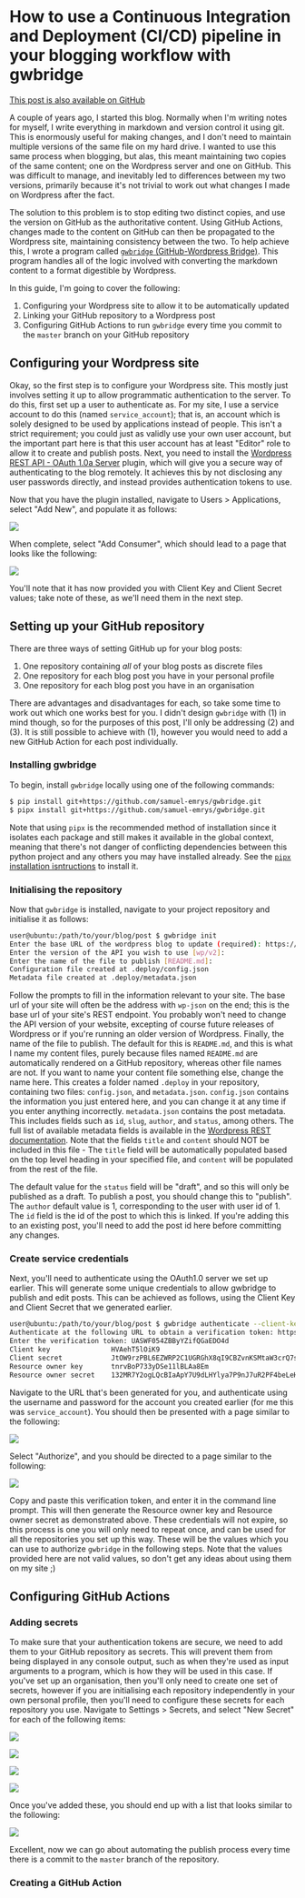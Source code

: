 # How to use a Continuous Integration and Deployment (CI/CD) pipeline in your blogging workflow with gwbridge

[This post is also available on GitHub](https://github.com/samuel-emrys-blogs/blogging-with-cicd)

A couple of years ago, I started this blog. Normally when I'm writing notes for myself, I write everything in markdown and version control it using git. This is enormously useful for making changes, and I don't need to maintain multiple versions of the same file on my hard drive. I wanted to use this same process when blogging, but alas, this meant maintaining two copies of the same content; one on the Wordpress server and one on GitHub. This was difficult to manage, and inevitably led to differences between my two versions, primarily because it's not trivial to work out what changes I made on Wordpress after the fact.

The solution to this problem is to stop editing two distinct copies, and use the version on GitHub as the authoritative content. Using GitHub Actions, changes made to the content on GitHub can then be propagated to the Wordpress site, maintaining consistency between the two. To help achieve this, I wrote a program called [`gwbridge` (GitHub-Wordpress Bridge)](https://github.com/samuel-emrys/gwbridge). This program handles all of the logic involved with converting the markdown content to a format digestible by Wordpress.

In this guide, I'm going to cover the following:

1. Configuring your Wordpress site to allow it to be automatically updated
2. Linking your GitHub repository to a Wordpress post
3. Configuring GitHub Actions to run `gwbridge` every time you commit to the `master` branch on your GitHub repository

## Configuring your Wordpress site

Okay, so the first step is to configure your Wordpress site. This mostly just involves setting it up to allow programmatic authentication to the server. To do this, first set up a user to authenticate as. For my site, I use a service account to do this (named `service_account`); that is, an account which is solely designed to be used by applications instead of people. This isn't a strict requirement; you could just as validly use your own user account, but the important part here is that this user account has at least "Editor" role to allow it to create and publish posts. Next, you need to install the [Wordpress REST API - OAuth 1.0a Server](https://wordpress.org/plugins/rest-api-oauth1/) plugin, which will give you a secure way of authenticating to the blog remotely. It achieves this by not disclosing any user passwords directly, and instead provides authentication tokens to use.

Now that you have the plugin installed, navigate to Users > Applications, select "Add New", and populate it as follows:

![](img/oauth_new_application.png)

When complete, select "Add Consumer", which should lead to a page that looks like the following:

![](img/oauth_creds.png)

You'll note that it has now provided you with Client Key and Client Secret values; take note of these, as we'll need them in the next step.


## Setting up your GitHub repository

There are three ways of setting GitHub up for your blog posts:

1. One repository containing _all_ of your blog posts as discrete files
2. One repository for each blog post you have in your personal profile
3. One repository for each blog post you have in an organisation

There are advantages and disadvantages for each, so take some time to work out which one works best for you. I didn't design `gwbridge` with (1) in mind though, so for the purposes of this post, I'll only be addressing (2) and (3). It is still possible to achieve with (1), however you would need to add a new GitHub Action for each post individually.

### Installing gwbridge

To begin, install `gwbridge` locally using one of the following commands:

```bash
$ pip install git+https://github.com/samuel-emrys/gwbridge.git
$ pipx install git+https://github.com/samuel-emrys/gwbridge.git
```

Note that using `pipx` is the recommended method of installation since it isolates each package and still makes it available in the global context, meaning that there's not danger of conflicting dependencies between this python project and any others you may have installed already. See the [`pipx` installation isntructions](https://github.com/pipxproject/pipx#install-pipx) to install it.

### Initialising the repository

Now that `gwbridge` is installed, navigate to your project repository and initialise it as follows:

```bash
user@ubuntu:/path/to/your/blog/post $ gwbridge init
Enter the base URL of the wordpress blog to update (required): https://www.example.com/wp-json
Enter the version of the API you wish to use [wp/v2]:
Enter the name of the file to publish [README.md]:
Configuration file created at .deploy/config.json
Metadata file created at .deploy/metadata.json
```

Follow the prompts to fill in the information relevant to your site. The base url of your site will often be the address with `wp-json` on the end; this is the base url of your site's REST endpoint. You probably won't need to change the API version of your website, excepting of course future releases of Wordpress or if you're running an older version of Wordpress. Finally, the name of the file to publish. The default for this is `README.md`, and this is what I name my content files, purely because files named `README.md` are automatically rendered on a GitHub repository, whereas other file names are not. If you want to name your content file something else, change the name here. This creates a folder named `.deploy` in your repository, containing two files: `config.json`, and `metadata.json`. `config.json` contains the information you just entered here, and you can change it at any time if you enter anything incorrectly. `metadata.json` contains the post metadata. This includes fields such as `id`, `slug`, `author`, and `status`, among others. The full list of available metadata fields is available in the [Wordpress REST documentation](https://developer.wordpress.org/rest-api/reference/posts/). Note that the fields `title` and `content` should NOT be included in this file - The `title` field will be automatically populated based on the top level heading in your specified file, and `content` will be populated from the rest of the file.

The default value for the `status` field will be "draft", and so this will only be published as a draft. To publish a post, you should change this to "publish". The `author` default value is 1, corresponding to the user with user id of 1. The `id` field is the id of the post to which this is linked. If you're adding this to an existing post, you'll need to add the post id here before committing any changes.

### Create service credentials

Next, you'll need to authenticate using the OAuth1.0 server we set up earlier. This will generate some unique credentials to allow gwbridge to publish and edit posts. This can be achieved as follows, using the Client Key and Client Secret that we generated earlier.

```bash
user@ubuntu:/path/to/your/blog/post $ gwbridge authenticate --client-key HVAehT5lOiK9 --client-secret JtOW9rzPBL6EZWRP2C1UGRGhX8qI9CBZvnKSMtaW3crQ7sje
Authenticate at the following URL to obtain a verification token: https://www.example.com/oauth1/authorize?oauth_token=VPiw6DaQ2c3ivHmPD0iPaZJU
Enter the verification token: UASWF054ZBByYZifQGaEDO4d
Client key               HVAehT5lOiK9
Client secret            JtOW9rzPBL6EZWRP2C1UGRGhX8qI9CBZvnKSMtaW3crQ7sje
Resource owner key       tnrvBoP733yDSe11lBLAa8Em
Resource owner secret    132MR7Y2ogLQcBIaApY7U9dLHYlya7P9nJ7uR2PF4beLeHFf
```

Navigate to the URL that's been generated for you, and authenticate using the username and password for the account you created earlier (for me this was `service_account`). You should then be presented with a page similar to the following:

![](img/authorize_service_account.png)

Select "Authorize", and you should be directed to a page similar to the following:

![](img/verification_token.png)

Copy and paste this verification token, and enter it in the command line prompt. This will then generate the Resource owner key and Resource owner secret as demonstrated above. These credentials will not expire, so this process is one you will only need to repeat once, and can be used for all the repositories you set up this way. These will be the values which you can use to authorize `gwbridge` in the following steps. Note that the values provided here are not valid values, so don't get any ideas about using them on my site ;)


## Configuring GitHub Actions

### Adding secrets

To make sure that your authentication tokens are secure, we need to add them to your GitHub repository as secrets. This will prevent them from being displayed in any console output, such as when they're used as input arguments to a program, which is how they will be used in this case. If you've set up an organisation, then you'll only need to create one set of secrets, however if you are initialising each repository independently in your own personal profile, then you'll need to configure these secrets for each repository you use. Navigate to Settings > Secrets, and select "New Secret" for each of the following items:

![](img/add_client_key.png)

![](img/add_client_secret.png)

![](img/add_resource_owner_key.png)

![](img/add_resource_owner_secret.png)

Once you've added these, you should end up with a list that looks similar to the following:

![](img/secret_list.png)

Excellent, now we can go about automating the publish process every time there is a commit to the `master` branch of the repository.

### Creating a GitHub Action



